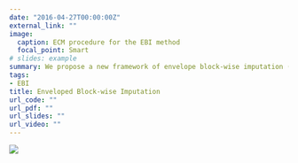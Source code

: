 ```yaml
---
date: "2016-04-27T00:00:00Z"
external_link: ""
image:
  caption: ECM procedure for the EBI method
  focal_point: Smart
# slides: example
summary: We propose a new framework of envelope block-wise imputation (EBI) to address block-wise missingness. The proposed method considers canonical correlations of multi-source data and impute the missing parts by estimating canonical correlations.
tags:
- EBI
title: Enveloped Block-wise Imputation
url_code: ""
url_pdf: ""
url_slides: ""
url_video: ""
---
```

<img src="https://render.githubusercontent.com/render/math?math=%5Ctext%7BAssume%20we%20have%20two%20data%20sets%7D%20%5Censpace%20%5Cmathbf%7BX%7D_%7B1%7D%20%5Censpace%20%20%5Ctext%7Band%7D%20%5Censpace%20%5Cmathbf%7BX%7D_%7B1%7D%20%5Censpace%20%5Ctext%7Bas%20above.%20Under%20the%20structure%2C%20the%20missing%20parts%20are%20denoted%20as%7D%20%5Censpace%20%5Cmathbf%7BX%7D_%7Bk%7D%5E%7B%5Cstar%7D%2C%20%5Censpace%20%5Ctext%7Bwhere%7D%20%5Censpace%20k%3D1%2C2.">

